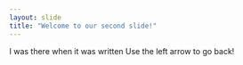 ```yaml
---
layout: slide
title: "Welcome to our second slide!"
---
```

I was there when it was written
Use the left arrow to go back!
